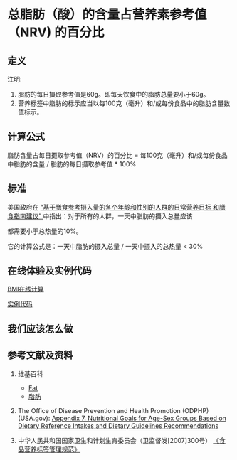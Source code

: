 # 总脂肪（酸）的含量占营养素参考值（NRV) 的百分比

## 定义

注明:

1. 脂肪的每日摄取参考值是60g。即每天饮食中的脂肪总量要小于60g。
2. 营养标签中脂肪的标示应当以每100克（毫升）和/或每份食品中的脂肪含量数值标示。

## 计算公式

脂肪含量占每日摄取参考值（NRV）的百分比 = 每100克（毫升）和/或每份食品中脂肪的含量 / 脂肪的每日摄取参考值 * 100%

## 标准

美国政府在 [“基于膳食参考摄入量的各个年龄和性别的人群的日常营养目标
和膳食指南建议” ](https://health.gov/dietaryguidelines/2015/guidelines/appendix-7/)中指出：对于所有的人群，一天中脂肪的摄入总量应该

都需要小于总热量的10%。

它的计算公式是：一天中脂肪的摄入总量 / 一天中摄入的总热量 < 30%

## 在线体验及实例代码

[BMI在线计算](https://jsfiddle.net/quanbinn/wcczf7jL/)

[实例代码]()

## 我们应该怎么做

## 参考文献及资料

1. 维基百科
	- [Fat](https://en.wikipedia.org/wiki/Fat)
	- [脂肪](https://zh.wikipedia.org/wiki/%E8%84%82%E8%82%AA)

2. The Office of Disease Prevention and Health Promotion (ODPHP) (USA.gov): [Appendix 7. Nutritional Goals for Age-Sex Groups Based on Dietary Reference Intakes and Dietary Guidelines Recommendations](https://health.gov/dietaryguidelines/2015/guidelines/appendix-7/)

3. 中华人民共和国国家卫生和计划生育委员会（卫监督发[2007]300号） [《食品营养标签管理规范》](http://www.nhfpc.gov.cn/sps/s3593/200804/e6c1613d28004cf095546ab84723834b.shtml)

